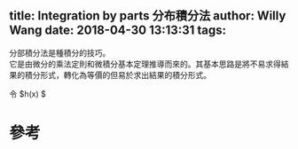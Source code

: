 title: Integration by parts 分布積分法
author: Willy Wang
date: 2018-04-30 13:13:31
tags:
---
分部積分法是種積分的技巧。<br>它是由微分的乘法定則和微積分基本定理推導而來的。其基本思路是將不易求得結果的積分形式，轉化為等價的但易於求出結果的積分形式。

令 $h(x) $

# 參考